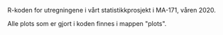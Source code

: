 R-koden for utregningene i vårt statistikkprosjekt i MA-171, våren 2020.

Alle plots som er gjort i koden finnes i mappen "plots".
